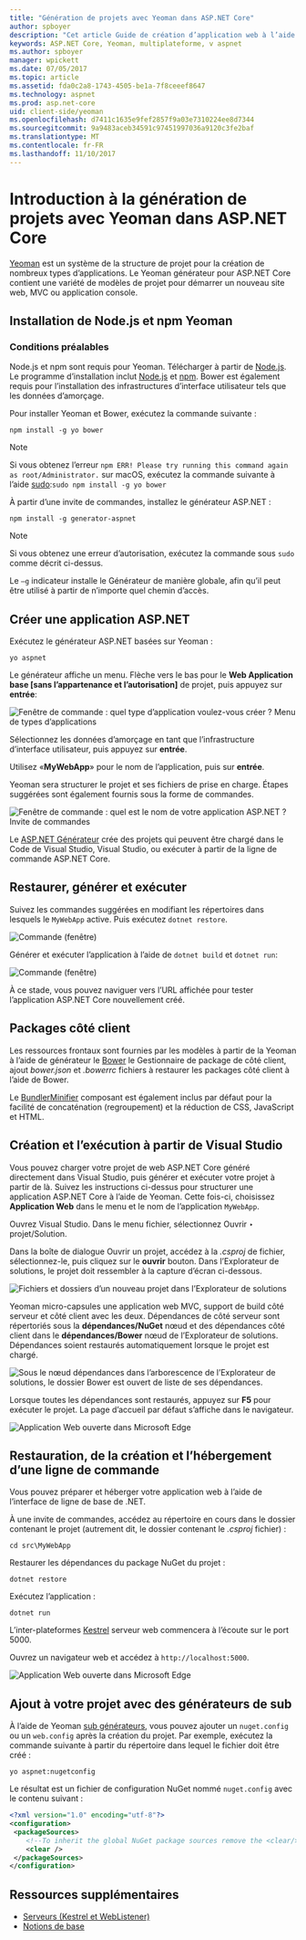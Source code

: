 ```yaml
---
title: "Génération de projets avec Yeoman dans ASP.NET Core"
author: spboyer
description: "Cet article Guide de création d’application web à l’aide de la Yeoman une ASP.NET Core générateur sur macOS."
keywords: ASP.NET Core, Yeoman, multiplateforme, v aspnet
ms.author: spboyer
manager: wpickett
ms.date: 07/05/2017
ms.topic: article
ms.assetid: fda0c2a8-1743-4505-be1a-7f8ceeef8647
ms.technology: aspnet
ms.prod: asp.net-core
uid: client-side/yeoman
ms.openlocfilehash: d7411c1635e9fef2857f9a03e7310224ee8d7344
ms.sourcegitcommit: 9a9483aceb34591c97451997036a9120c3fe2baf
ms.translationtype: MT
ms.contentlocale: fr-FR
ms.lasthandoff: 11/10/2017
---
```

# <a name="introduction-to-building-projects-with-yeoman-in-aspnet-core"></a>Introduction à la génération de projets avec Yeoman dans ASP.NET Core

[Yeoman](http://yeoman.io/) est un système de la structure de projet pour la création de nombreux types d’applications. Le Yeoman générateur pour ASP.NET Core contient une variété de modèles de projet pour démarrer un nouveau site web, MVC ou application console.

## <a name="install-nodejs-npm-and-yeoman"></a>Installation de Node.js et npm Yeoman

### <a name="prerequisites"></a>Conditions préalables

Node.js et npm sont requis pour Yeoman. Télécharger à partir de [Node.js](https://nodejs.org/). Le programme d’installation inclut [Node.js](https://nodejs.org/) et [npm](https://www.npmjs.com/). Bower est également requis pour l’installation des infrastructures d’interface utilisateur tels que les données d’amorçage.

Pour installer Yeoman et Bower, exécutez la commande suivante :

```console
npm install -g yo bower
```

>[!Note]
>Si vous obtenez l’erreur `npm ERR! Please try running this command again as root/Administrator.` sur macOS, exécutez la commande suivante à l’aide [sudo](https://developer.apple.com/library/mac/documentation/Darwin/Reference/ManPages/man8/sudo.8.html):`sudo npm install -g yo bower`

À partir d’une invite de commandes, installez le générateur ASP.NET :

```console
npm install -g generator-aspnet
```

> [!NOTE]
> Si vous obtenez une erreur d’autorisation, exécutez la commande sous `sudo` comme décrit ci-dessus.

Le `–g` indicateur installe le Générateur de manière globale, afin qu’il peut être utilisé à partir de n’importe quel chemin d’accès.

## <a name="create-an-aspnet-app"></a>Créer une application ASP.NET

Exécutez le générateur ASP.NET basées sur Yeoman :

```console
yo aspnet
```

Le générateur affiche un menu. Flèche vers le bas pour le **Web Application base [sans l’appartenance et l’autorisation]** de projet, puis appuyez sur **entrée**:

![Fenêtre de commande : quel type d’application voulez-vous créer ? Menu de types d’applications](yeoman/_static/yeoman-yo-aspnet.png)

Sélectionnez les données d’amorçage en tant que l’infrastructure d’interface utilisateur, puis appuyez sur **entrée**.

Utilisez «**MyWebApp**» pour le nom de l’application, puis sur **entrée**.

Yeoman sera structurer le projet et ses fichiers de prise en charge. Étapes suggérées sont également fournis sous la forme de commandes.

![Fenêtre de commande : quel est le nom de votre application ASP.NET ? Invite de commandes](yeoman/_static/yeoman-yo-aspnet-created.png)

Le [ASP.NET Générateur](https://www.npmjs.com/package/generator-aspnet) crée des projets qui peuvent être chargé dans le Code de Visual Studio, Visual Studio, ou exécuter à partir de la ligne de commande ASP.NET Core.

## <a name="restore-build-and-run"></a>Restaurer, générer et exécuter

Suivez les commandes suggérées en modifiant les répertoires dans lesquels le `MyWebApp` active. Puis exécutez `dotnet restore`.

![Commande (fenêtre)](yeoman/_static/dotnet-restore.png)

Générer et exécuter l’application à l’aide de `dotnet build` et `dotnet run`:

![Commande (fenêtre)](yeoman/_static/dotnet-build-run.png)

À ce stade, vous pouvez naviguer vers l’URL affichée pour tester l’application ASP.NET Core nouvellement créé.

## <a name="client-side-packages"></a>Packages côté client

Les ressources frontaux sont fournies par les modèles à partir de la Yeoman à l’aide de générateur le [Bower](xref:client-side/bower) le Gestionnaire de package de côté client, ajout *bower.json* et *.bowerrc* fichiers à restaurer les packages côté client à l’aide de Bower.

Le [BundlerMinifier](xref:client-side/bundling-and-minification) composant est également inclus par défaut pour la facilité de concaténation (regroupement) et la réduction de CSS, JavaScript et HTML.

## <a name="building-and-running-from-visual-studio"></a>Création et l’exécution à partir de Visual Studio

Vous pouvez charger votre projet de web ASP.NET Core généré directement dans Visual Studio, puis générer et exécuter votre projet à partir de là. Suivez les instructions ci-dessus pour structurer une application ASP.NET Core à l’aide de Yeoman. Cette fois-ci, choisissez **Application Web** dans le menu et le nom de l’application `MyWebApp`.

Ouvrez Visual Studio. Dans le menu fichier, sélectionnez Ouvrir ‣ projet/Solution.

Dans la boîte de dialogue Ouvrir un projet, accédez à la *.csproj* de fichier, sélectionnez-le, puis cliquez sur le **ouvrir** bouton. Dans l’Explorateur de solutions, le projet doit ressembler à la capture d’écran ci-dessous.

![Fichiers et dossiers d’un nouveau projet dans l’Explorateur de solutions](yeoman/_static/yeoman-solution.png)

Yeoman micro-capsules une application web MVC, support de build côté serveur et côté client avec les deux. Dépendances de côté serveur sont répertoriés sous la **dépendances/NuGet** nœud et des dépendances côté client dans le **dépendances/Bower** nœud de l’Explorateur de solutions. Dépendances soient restaurés automatiquement lorsque le projet est chargé.

![Sous le nœud dépendances dans l’arborescence de l’Explorateur de solutions, le dossier Bower est ouvert de liste de ses dépendances.](yeoman/_static/yeoman-loading-dependencies.png)

Lorsque toutes les dépendances sont restaurés, appuyez sur **F5** pour exécuter le projet. La page d’accueil par défaut s’affiche dans le navigateur.

![Application Web ouverte dans Microsoft Edge](yeoman/_static/yeoman-home-page.png)

## <a name="restoring-building-and-hosting-from-a-command-line"></a>Restauration, de la création et l’hébergement d’une ligne de commande

Vous pouvez préparer et héberger votre application web à l’aide de l’interface de ligne de base de .NET.

À une invite de commandes, accédez au répertoire en cours dans le dossier contenant le projet (autrement dit, le dossier contenant le *.csproj* fichier) :

```console
cd src\MyWebApp
```

Restaurer les dépendances du package NuGet du projet :

```console
dotnet restore
```

Exécutez l’application :

```console
dotnet run
```

L’inter-plateformes [Kestrel](xref:fundamentals/servers/kestrel) serveur web commencera à l’écoute sur le port 5000.

Ouvrez un navigateur web et accédez à `http://localhost:5000`.

![Application Web ouverte dans Microsoft Edge](yeoman/_static/yeoman-home-page_5000.png)

## <a name="adding-to-your-project-with-sub-generators"></a>Ajout à votre projet avec des générateurs de sub

À l’aide de Yeoman [sub générateurs](https://github.com/omnisharp/generator-aspnet), vous pouvez ajouter un `nuget.config` ou un `web.config` après la création du projet. Par exemple, exécutez la commande suivante à partir du répertoire dans lequel le fichier doit être créé :

```console
yo aspnet:nugetconfig
```

Le résultat est un fichier de configuration NuGet nommé `nuget.config` avec le contenu suivant :

```xml
<?xml version="1.0" encoding="utf-8"?>
<configuration>
 <packageSources>
    <!--To inherit the global NuGet package sources remove the <clear/> line below -->
    <clear />
 </packageSources>
</configuration>
```

## <a name="additional-resources"></a>Ressources supplémentaires

* [Serveurs (Kestrel et WebListener)](xref:fundamentals/servers/index)
* [Notions de base](xref:fundamentals/index)
